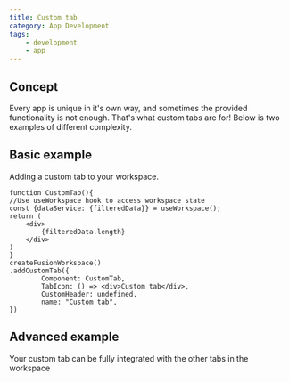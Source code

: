 ```yaml
---
title: Custom tab
category: App Development
tags:
    - development
    - app
---
```


## Concept

Every app is unique in it's own way, and sometimes the provided functionality is not enough. That's what custom tabs are for! Below is two examples of different complexity.

## Basic example

Adding a custom tab to your workspace.

```TS
function CustomTab(){
//Use useWorkspace hook to access workspace state
const {dataService: {filteredData}} = useWorkspace();
return (
    <div>
        {filteredData.length}
    </div>
)
}
createFusionWorkspace()
.addCustomTab({
        Component: CustomTab,
		TabIcon: () => <div>Custom tab</div>,
		CustomHeader: undefined,
		name: "Custom tab",
})

```

## Advanced example

Your custom tab can be fully integrated with the other tabs in the workspace

```TS

```
